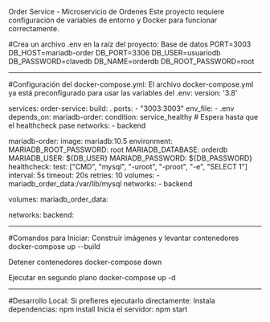 Order Service - Microservicio de Ordenes
Este proyecto requiere configuración de variables de entorno y Docker para funcionar correctamente.

#Crea un archivo .env en la raíz del proyecto:
Base de datos
PORT=3003
DB_HOST=mariadb-order
DB_PORT=3306
DB_USER=usuariodb
DB_PASSWORD=clavedb
DB_NAME=orderdb
DB_ROOT_PASSWORD=root

---------------------------------------------------------------------------------------

#Configuración del docker-compose.yml:
El archivo docker-compose.yml ya está preconfigurado para usar las variables del .env:
version: '3.8'

services:
  order-service:
    build: .
    ports:
      - "3003:3003"
    env_file:
      - .env
    depends_on:
      mariadb-order:
        condition: service_healthy  # Espera hasta que el healthcheck pase
    networks:
      - backend

  mariadb-order:
    image: mariadb:10.5
    environment:
      MARIADB_ROOT_PASSWORD: root
      MARIADB_DATABASE: orderdb
      MARIADB_USER: ${DB_USER}
      MARIADB_PASSWORD: ${DB_PASSWORD}
    healthcheck:
      test: ["CMD", "mysql", "-uroot", "-proot", "-e", "SELECT 1"]
      interval: 5s
      timeout: 20s
      retries: 10
    volumes:
      - mariadb_order_data:/var/lib/mysql
    networks:
      - backend

volumes:
  mariadb_order_data:

networks:
  backend:
  
-----------------------------------------------

#Comandos para Iniciar:
Construir imágenes y levantar contenedores
docker-compose up --build

Detener contenedores
docker-compose down

Ejecutar en segundo plano
docker-compose up -d

---------------------------------------------

#Desarrollo Local:
Si prefieres ejecutarlo directamente:
Instala dependencias:
npm install
Inicia el servidor:
npm start
